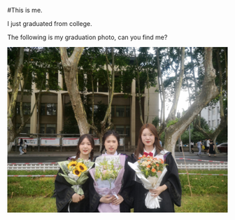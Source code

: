 #This is me.

I just graduated from college.

The following is my graduation photo, can you find me?

![image](https://github.com/Andrea2000728/.github/blob/main/new%20file/1654879195157.jpeg)
